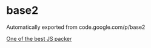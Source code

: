 # base2
Automatically exported from code.google.com/p/base2

[One of the best JS packer](https://github.com/sergiyvelichkevych/base2/tree/master/src/apps/packer)
